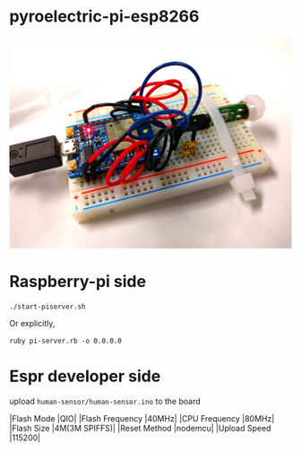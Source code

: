 # pyroelectric-pi-esp8266

![](image.jpeg)

# Raspberry-pi side
```
./start-piserver.sh
```
Or explicitly,

```
ruby pi-server.rb -o 0.0.0.0
```
# Espr developer side
upload `human-sensor/human-sensor.ino` to the board

|Flash Mode	    |QIO|
|Flash Frequency	 |40MHz|
|CPU Frequency	|80MHz|
|Flash Size	|4M(3M SPIFFS)|
|Reset Method	|nodemcu|
|Upload Speed	|115200|

